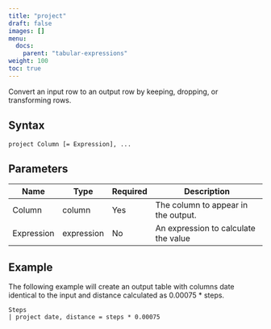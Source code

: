 ```yaml
---
title: "project"
draft: false
images: []
menu:
  docs:
    parent: "tabular-expressions"
weight: 100
toc: true
---
```


Convert an input row to an output row by keeping, dropping, or transforming rows.

## Syntax

```
project Column [= Expression], ...
```
## Parameters

| Name | Type | Required | Description |
| --- | --- | --- | --- |
| Column | column | Yes | The column to appear in the output. |
| Expression | expression | No | An expression to calculate the value |

## Example

The following example will create an output table with columns date identical to the input and distance calculated as 0.00075 * steps.

```
Steps
| project date, distance = steps * 0.00075
```

